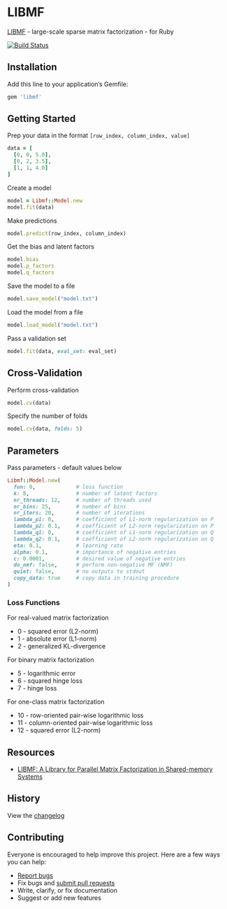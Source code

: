 # LIBMF

[LIBMF](https://github.com/cjlin1/libmf) - large-scale sparse matrix factorization - for Ruby

[![Build Status](https://travis-ci.org/ankane/libmf.svg?branch=master)](https://travis-ci.org/ankane/libmf)

## Installation

Add this line to your application’s Gemfile:

```ruby
gem 'libmf'
```

## Getting Started

Prep your data in the format `[row_index, column_index, value]`

```ruby
data = [
  [0, 0, 5.0],
  [0, 2, 3.5],
  [1, 1, 4.0]
]
```

Create a model

```ruby
model = Libmf::Model.new
model.fit(data)
```

Make predictions

```ruby
model.predict(row_index, column_index)
```

Get the bias and latent factors

```ruby
model.bias
model.p_factors
model.q_factors
```

Save the model to a file

```ruby
model.save_model("model.txt")
```

Load the model from a file

```ruby
model.load_model("model.txt")
```

Pass a validation set

```ruby
model.fit(data, eval_set: eval_set)
```

## Cross-Validation

Perform cross-validation

```ruby
model.cv(data)
```

Specify the number of folds

```ruby
model.cv(data, folds: 5)
```

## Parameters

Pass parameters - default values below

```ruby
Libmf::Model.new(
  fun: 0,             # loss function
  k: 8,               # number of latent factors
  nr_threads: 12,     # number of threads used
  nr_bins: 25,        # number of bins
  nr_iters: 20,       # number of iterations
  lambda_p1: 0,       # coefficient of L1-norm regularization on P
  lambda_p2: 0.1,     # coefficient of L2-norm regularization on P
  lambda_q1: 0,       # coefficient of L1-norm regularization on Q
  lambda_q2: 0.1,     # coefficient of L2-norm regularization on Q
  eta: 0.1,           # learning rate
  alpha: 0.1,         # importance of negative entries
  c: 0.0001,          # desired value of negative entries
  do_nmf: false,      # perform non-negative MF (NMF)
  quiet: false,       # no outputs to stdout
  copy_data: true     # copy data in training procedure
)
```

### Loss Functions

For real-valued matrix factorization

- 0 - squared error (L2-norm)
- 1 - absolute error (L1-norm)
- 2 - generalized KL-divergence

For binary matrix factorization

- 5 - logarithmic error
- 6 - squared hinge loss
- 7 - hinge loss

For one-class matrix factorization

- 10 - row-oriented pair-wise logarithmic loss
- 11 - column-oriented pair-wise logarithmic loss
- 12 - squared error (L2-norm)

## Resources

- [LIBMF: A Library for Parallel Matrix Factorization in Shared-memory Systems](https://www.csie.ntu.edu.tw/~cjlin/papers/libmf/libmf_open_source.pdf)

## History

View the [changelog](https://github.com/ankane/libmf/blob/master/CHANGELOG.md)

## Contributing

Everyone is encouraged to help improve this project. Here are a few ways you can help:

- [Report bugs](https://github.com/ankane/libmf/issues)
- Fix bugs and [submit pull requests](https://github.com/ankane/libmf/pulls)
- Write, clarify, or fix documentation
- Suggest or add new features
